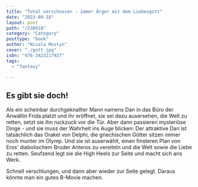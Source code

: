 ```yaml
---
title: "Total verschossen - immer Ärger mit dem Liebesgott"
date: "2023-09-18"
layout: post
path: "/230918"
category: "Category"
posttype: "book"
author: "Nicola Mostyn"
cover: "./gott.jpg"
isbn: "978-3423217927"
tags:
  - "fantasy"

---
```

## Es gibt sie doch!

Als ein scheinbar durchgeknallter Mann namens Dan in das Büro der Anwältin Frida platzt und ihr eröffnet, sie sei dazu ausersehen, die Welt zu retten, setzt sie ihn ruckzuck vor die Tür. Aber dann passieren mysteriöse Dinge - und sie muss der Wahrheit ins Auge blicken: Der attraktive Dan ist tatsächlich das Orakel von Delphi, die griechischen Götter sitzen immer noch munter im Olymp. Und sie ist auserwählt, einen finsteren Plan von Eros' diabolischem Bruder Anteros zu vereiteln und die Welt sowie die Liebe zu retten. Seufzend legt sie die High Heels zur Seite und macht sich ans Werk.

Schnell verschlungen, und dann aber wieder zur Seite gelegt. Daraus könnte man ein gutes B-Movie machen.
